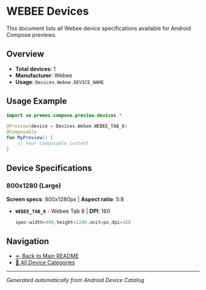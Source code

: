 # WEBEE Devices

This document lists all Webee device specifications available for Android Compose previews.

## Overview

- **Total devices**: 1
- **Manufacturer**: Webee
- **Usage**: `Devices.Webee.DEVICE_NAME`

## Usage Example

```kotlin
import se.premex.compose.preview.devices.*

@Preview(device = Devices.Webee.WEBEE_TAB_8)
@Composable
fun MyPreview() {
    // Your composable content
}
```

## Device Specifications

### 800x1280 (Large)

**Screen specs**: 800x1280px | **Aspect ratio**: 5:8

- **`WEBEE_TAB_8`** - Webee Tab 8 | **DPI**: 160
  ```kotlin
  spec:width=800,height=1280,unit=px,dpi=160
  ```

## Navigation

- [← Back to Main README](../../README.md)
- [📱 All Device Categories](../README.md)

---
*Generated automatically from Android Device Catalog*
